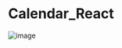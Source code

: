 # Calendar_React

![image](https://github.com/424Nkita-Csharsfta4/Calendar_React/assets/103760832/de3f0cef-7fb9-451e-8537-f12f0019634f)
